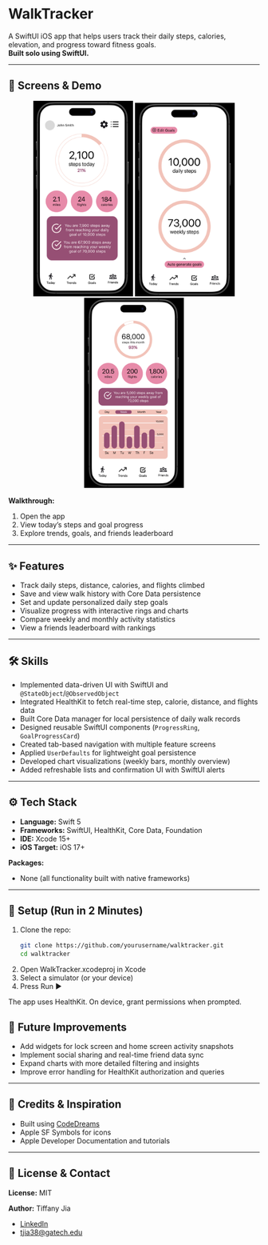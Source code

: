 # WalkTracker  
A SwiftUI iOS app that helps users track their daily steps, calories, elevation, and progress toward fitness goals.  
**Built solo using SwiftUI.**

---

## 📱 Screens & Demo  

<div align="center">
  <img src="screenshots/today.png" width="200"/>
  <img src="screenshots/goals.png" width="200"/>
  <img src="screenshots/trends.png" width="200"/>
</div>

**Walkthrough:**  
1. Open the app  
2. View today’s steps and goal progress  
3. Explore trends, goals, and friends leaderboard  

---

## ✨ Features  

- Track daily steps, distance, calories, and flights climbed  
- Save and view walk history with Core Data persistence  
- Set and update personalized daily step goals  
- Visualize progress with interactive rings and charts  
- Compare weekly and monthly activity statistics  
- View a friends leaderboard with rankings  

---

## 🛠 Skills  

- Implemented data-driven UI with SwiftUI and `@StateObject`/`@ObservedObject`  
- Integrated HealthKit to fetch real-time step, calorie, distance, and flights data  
- Built Core Data manager for local persistence of daily walk records  
- Designed reusable SwiftUI components (`ProgressRing`, `GoalProgressCard`)  
- Created tab-based navigation with multiple feature screens  
- Applied `UserDefaults` for lightweight goal persistence  
- Developed chart visualizations (weekly bars, monthly overview)  
- Added refreshable lists and confirmation UI with SwiftUI alerts  

---

## ⚙️ Tech Stack  

- **Language:** Swift 5  
- **Frameworks:** SwiftUI, HealthKit, Core Data, Foundation  
- **IDE:** Xcode 15+  
- **iOS Target:** iOS 17+  

**Packages:**  
- None (all functionality built with native frameworks)  

---

## 🚀 Setup (Run in 2 Minutes)  

1. Clone the repo:  
   ```bash
   git clone https://github.com/yourusername/walktracker.git
   cd walktracker
   ```
2. Open WalkTracker.xcodeproj in Xcode
3. Select a simulator (or your device)
4. Press Run ▶

The app uses HealthKit. On device, grant permissions when prompted.

## 🔮 Future Improvements  

- Add widgets for lock screen and home screen activity snapshots  
- Implement social sharing and real-time friend data sync  
- Expand charts with more detailed filtering and insights  
- Improve error handling for HealthKit authorization and queries  

---

## 🙏 Credits & Inspiration  

- Built using [CodeDreams](https://codedreams.app/)  
- Apple SF Symbols for icons  
- Apple Developer Documentation and tutorials  

---

## 📄 License & Contact  

**License:** MIT  

**Author:** Tiffany Jia
- [LinkedIn](https://www.linkedin.com/in/tiffanyjia77)  
- tjia38@gatech.edu 
